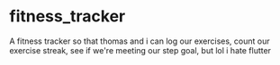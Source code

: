 # fitness_tracker

A fitness tracker so that thomas and i can log our exercises, count our exercise streak, see if we're meeting our step goal, but lol i hate flutter
